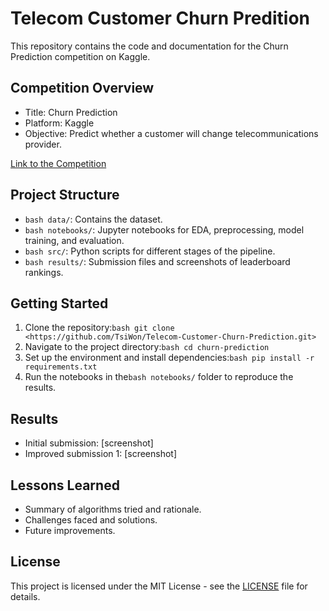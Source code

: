 <h1>Telecom Customer Churn Predition</h1>

This repository contains the code and documentation for the Churn Prediction competition on Kaggle.

<h2>Competition Overview</h2>

- Title: Churn Prediction
- Platform: Kaggle
- Objective: Predict whether a customer will change telecommunications provider.

[Link to the Competition](https://www.kaggle.com/competitions/customer-churn-prediction-2020)
<h2>Project Structure</h2>

- ```bash data/```: Contains the dataset.
- ```bash notebooks/```: Jupyter notebooks for EDA, preprocessing, model training, and evaluation.
- ```bash src/```: Python scripts for different stages of the pipeline.
- ```bash results/```: Submission files and screenshots of leaderboard rankings.

<h2>Getting Started</h2>

1. Clone the repository:```bash git clone <https://github.com/TsiWon/Telecom-Customer-Churn-Prediction.git>```
2. Navigate to the project directory:```bash cd churn-prediction```
3. Set up the environment and install dependencies:```bash pip install -r requirements.txt```
4. Run the notebooks in the```bash notebooks/``` folder to reproduce the results.

<h2>Results</h2>

- Initial submission: [screenshot]
- Improved submission 1: [screenshot]

<h2>Lessons Learned</h2>

- Summary of algorithms tried and rationale.
- Challenges faced and solutions.
- Future improvements.

<h2>License</h2>

This project is licensed under the MIT License - see the [LICENSE](https://github.com/juniorworku/Churn-prediction/blob/main/LICENSE) file for details.
